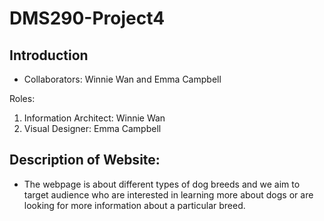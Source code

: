 # DMS290-Project4

## Introduction

- Collaborators: Winnie Wan and Emma Campbell

Roles:

1. Information Architect: Winnie Wan
2. Visual Designer: Emma Campbell

## Description of Website:

- The webpage is about different types of dog breeds and we aim to target audience who are interested in learning more about dogs or are looking for more information about a particular breed.
